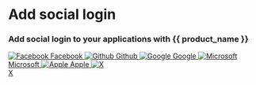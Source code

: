 <div class="center-all">
  <h1>Add social login</h1>
  <h3>Add social login to your applications with {{ product_name }}</h3>

  <div class="cards-container">
    <a href="../../../guides/authentication/social-login/add-facebook-login" class="card square">
      <img src="../../../assets/img/logo/facebook-logo.svg" alt="Facebook" />
      <span>Facebook</span>
    </a>
    <a href="../../../guides/authentication/decentralized-login/add-github-login" class="card square">
      <img src="../../../assets/img/logo/github-logo.svg" alt="Github" />
      <span>Github</span>
    </a>
    <a href="../../../guides/authentication/social-login/add-google-login" class="card square">
      <img src="../../../assets/img/logo/google-logo.svg" alt="Google" />
      <span>Google</span>
    </a>
    <a href="../../../guides/authentication/social-login/add-microsoft-login" class="card square">
      <img src="../../../assets/img/logo/microsoft-logo.svg" alt="Microsoft" />
      <span>Microsoft</span>
    </a>
    <a href="{{base_path}}/guides/authentication/social-login/add-apple-login/" class="card square">
      <img src="../../../assets/img/logo/apple-logo.svg" alt="Apple" />
      <span>Apple</span>
    </a>
    <a href="{{base_path}}/guides/authentication/social-login/add-x-login/" class="card square">
      <img src="../../../assets/img/logo/x-logo.svg" alt="X" /></br>
      <span>X</span>
    </a>
  </div>
</div>
